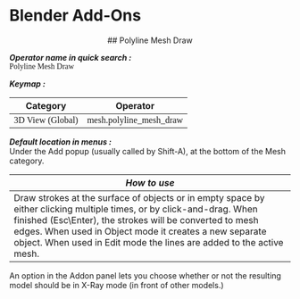 # Blender Add-Ons

<p align="center">## Polyline Mesh Draw</p>

***Operator name in quick search :***  
<span style="font-family:Consolas;">Polyline Mesh Draw</span>

***Keymap :***  

| Category         | Operator                |
|------------------|-------------------------|
| <span style="font-family:Consolas;">3D View (Global)</span> | <span style="font-family:Consolas;">mesh.polyline_mesh_draw</span> |

***Default location in menus :***  
Under the Add popup (usually called by Shift-A), at the bottom of the Mesh category.

|***How to use***|
|----------------|
|Draw strokes at the surface of objects or in empty space by either clicking multiple times, or by click-and-drag. When finished (Esc\Enter), the strokes will be converted to mesh edges. When used in Object mode it creates a new separate object. When used in Edit mode the lines are added to the active mesh.|

An option in the Addon panel lets you choose whether or not the resulting model should be in X-Ray mode (in front of other models.)
